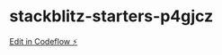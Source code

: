 # stackblitz-starters-p4gjcz

[Edit in Codeflow ⚡️](https://stackblitz.com/~/github.com/saidharshini-fsd/stackblitz-starters-p4gjcz)